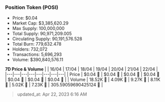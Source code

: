 
  ### Position Token (POSI)
  - Price: $0.04
  - Market Cap: $3,385,620.29
  - Max Supply: 100,000,000
  - Total Supply: 90,971,209.005
  - Circulating Supply: 90,191,576.528
  - Total Burn: 779,632.478
  - Holders: 732,072
  - Transactions: 5,696,293
  - Volume: $390,840,576.11

  **7D Price & Volume**
  | | 16&#x2F;04 | 17&#x2F;04 | 18&#x2F;04 | 19&#x2F;04 | 20&#x2F;04 | 21&#x2F;04 | 22&#x2F;04 |
  |---|---|---|---|---|---|---|---|
  | Price | $0.04 🔻 | $0.04 🔻 | $0.04 🔻 | $0.04 🔻 | $0.04 🔻 | $0.04 🚀 | $0.04 🚀 |
  | Volume | 18.52K 🚀 | 4.09K 🔻 | 9.27K 🚀 | 8.11K 🔻 | 5.02K 🔻 | 7.23K 🚀 | 305.59059690425124 🔻 |

  > updated_at: Apr 22, 2023 6:16 AM
